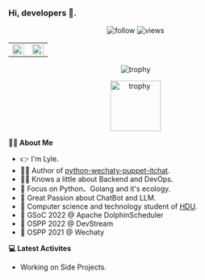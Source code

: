 ### Hi, developers 👋.

<p align="center"> 
  <img src="https://img.shields.io/github/followers/lyleshaw?label=Followers" alt="follow" />
  <img src="https://komarev.com/ghpvc/?username=lyleshaw" alt="views" /> 
</p>
<table><tr><td valign="top" width="50%">
<img src="https://github-readme-stats.vercel.app/api?username=LyleShaw&show_icons=true&include_all_commits=true&count_private=true&hide_border=True" align="left" style="width: 100%" />
</td><td valign="top" width="50%">
<img src="https://github-readme-stats.vercel.app/api/top-langs/?username=lyleshaw&hide_border=true&layout=compact&hide=javascript,html,css,scss,jupyter%20notebook" align="left" style="width: 100%" />
</td></tr></table>  

<p align="center"> 
  <img src="https://github-profile-trophy.vercel.app/?username=lyleshaw&column=-1" alt="trophy" />
</p>

<p align="center"> 
  <img width="100" height="100" src="https://images.credly.com/size/680x680/images/0004a828-38f8-4f4a-847c-a271adfc986a/image.png" alt="trophy" />
</p>

**🙍‍♂️ About Me**

- 👉 I'm Lyle.
- 👨‍💻 Author of [python-wechaty-puppet-itchat](https://github.com/wechaty/python-wechaty-puppet-itchat).
- 🙇‍♂️ Knows a little about Backend and DevOps.
- 🐍 Focus on Python、Golang and it's ecology.
- 🤖️ Great Passion about ChatBot and LLM.
- 🏫 Computer science and technology student of [HDU](https://www.hdu.edu.cn/).
- 📜 GSoC 2022 @ Apache DolphinScheduler
- 📜 OSPP 2022 @ DevStream
- 📜 OSPP 2021 @ Wechaty

**💻 Latest Activites**

- Working on Side Projects.

